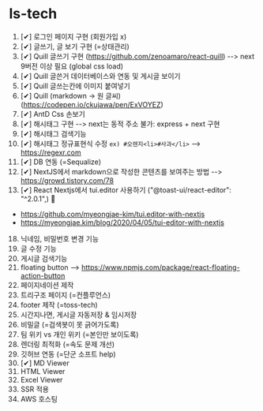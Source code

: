 # ls-tech

1. [✔] 로그인 페이지 구현 (회원가입 x)
2. [✔] 글쓰기, 글 보기 구현 (=상태관리) 
3. [✔] Quill 글쓰기 구현 (https://github.com/zenoamaro/react-quill) --> next 9버전 이상 필요 (global css load)
4. [✔] Quill 글쓴거 데이터베이스와 연동 및 게시글 보이기  
5. [✔] Quill 글쓰는칸에 이미지 붙여넣기 
8. [✔] Quill (markdown -> 원 글씨)  (https://codepen.io/ckujawa/pen/ExVOYEZ)
9. [✔] AntD Css 손보기 
10. [✔] 해시태그 구현 --> next는 동적 주소 불가: express + next 구현 
11. [✔] 해시태그 검색기능
12. [✔] 해시태그 정규표현식 수정 `ex) #오렌지<li>#사과</li>`  --> https://regexr.com
14. [✔] DB 연동 (=Sequalize)
16. [✔] NextJS에서 markdown으로 작성한 콘텐츠를 보여주는 방법 --> https://growd.tistory.com/78
17. [✔] React Nextjs에서 tui.editor 사용하기 ("@toast-ui/react-editor": "^2.0.1",) 📌
- https://github.com/myeongjae-kim/tui.editor-with-nextjs
- https://myeongjae.kim/blog/2020/04/05/tui-editor-with-nextjs
18. 닉네임, 비밀번호 변경 기능 
20. 글 수정 기능 
21. 게시글 검색기능 
22. floating button --> https://www.npmjs.com/package/react-floating-action-button
23. 페이지네이션 제작 
24. 트리구조 페이지 (=컨플루언스)
25. footer 제작 (=toss-tech)
26. 시간지나면, 게시글 자동저장 & 임시저장 
27. 비밀글 (=검색봇이 못 긁어가도록)
28. 팀 위키 vs 개인 위키 (=본인만 보이도록)
29. 렌더링 최적화 (=속도 문제 개선)
30. 깃허브 연동 (=단군 소프트 help) 
31. [✔] MD Viewer
32. HTML Viewer
33. Excel Viewer
34. SSR 적용 
35. AWS 호스팅

